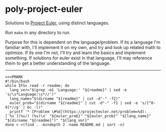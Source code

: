 # poly-project-euler

Solutions to [Project Euler](https://projecteuler.net), using distinct languages.

Run `make` in any directory to run.

Purpose for this is dependent on the language/problem. If its a language I'm familiar with, I'll implement it on my own, and try and look up related math to optimize. If its one I'm not, I'll try and learn the basics and implement something. If solutions for euler exist in that language, I'll may reference them to get a better understanding of the language.

---

```
>>>PMARK
#!/bin/bash
while IFS= read -r readme; do
  lang_ver="$(grep -m1 'Language:' "${readme}" | sed -e 's/\s*Language:\s*//')"
  lang_name="$(dirname "${readme}" | cut -d"-" -f2)"
  euler_prob="$(dirname "${readme}" | cut -d"-" -f1 | sed -e 's/[^0-9]*//g' | bc -l)"
  printf '* [Problem \#%d](https://projecteuler.net/problem=%d): [`%s`](%s/) (%s)\n' "${euler_prob}" "${euler_prob}" "${lang_name}" "$(dirname "${readme}")" "${lang_ver}"
done < <(find . -mindepth 2 -name README.md | sort -n)
```

